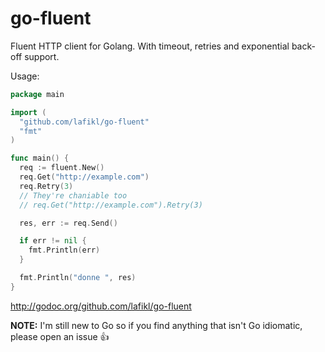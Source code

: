 go-fluent
=========

Fluent HTTP client for Golang. With timeout, retries and exponential back-off support.

Usage:

```go
package main

import (
  "github.com/lafikl/go-fluent"
  "fmt"
)

func main() {
  req := fluent.New()
  req.Get("http://example.com")
  req.Retry(3)
  // They're chaniable too 
  // req.Get("http://example.com").Retry(3)

  res, err := req.Send()

  if err != nil {
    fmt.Println(err)
  }

  fmt.Println("donne ", res)
}

```

http://godoc.org/github.com/lafikl/go-fluent


**NOTE:** I'm still new to Go so if you find anything that isn't Go idiomatic, please open an issue :+1: